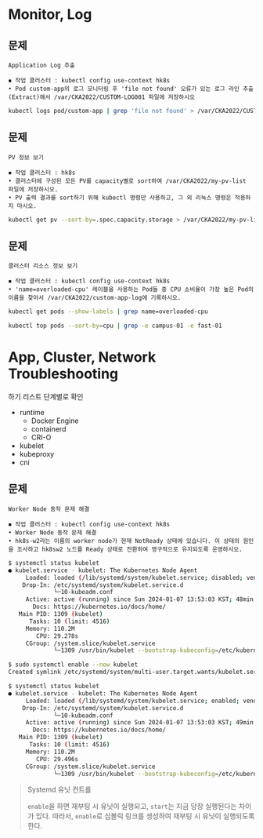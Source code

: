 # Monitor, Log

## 문제

`Application Log 추출`

```
◾ 작업 클러스터 : kubectl config use-context hk8s
• Pod custom-app의 로그 모니터링 후 'file not found' 오류가 있는 로그 라인 추출(Extract)해서 /var/CKA2022/CUSTOM-LOG001 파일에 저장하시오
```

```bash
kubectl logs pod/custom-app | grep 'file not found' > /var/CKA2022/CUSTOM-LOG001
```

## 문제

`PV 정보 보기`

```
◾ 작업 클러스터 : hk8s
• 클러스터에 구성된 모든 PV를 capacity별로 sort하여 /var/CKA2022/my-pv-list 파일에 저장하시오.
• PV 출력 결과를 sort하기 위해 kubectl 명령만 사용하고, 그 외 리눅스 명령은 적용하지 마시오.
```

```bash
kubectl get pv --sort-by=.spec.capacity.storage > /var/CKA2022/my-pv-list
```

## 문제

`클러스터 리소스 정보 보기`

```
◾ 작업 클러스터 : kubectl config use-context hk8s
• 'name=overloaded-cpu' 레이블을 사용하는 Pod들 중 CPU 소비율이 가장 높은 Pod의 이름을 찾아서 /var/CKA2022/custom-app-log에 기록하시오.
```

```bash
kubectl get pods --show-labels | grep name=overloaded-cpu

kubectl top pods --sort-by=cpu | grep -e campus-01 -e fast-01
```

# App, Cluster, Network Troubleshooting

하기 리스트 단계별로 확인

- runtime
  - Docker Engine
  - containerd
  - CRI-O
- kubelet
- kubeproxy
- cni

## 문제

`Worker Node 동작 문제 해결`

```
◾ 작업 클러스터 : kubectl config use-context hk8s
• Worker Node 동작 문제 해결
• hk8s-w2라는 이름의 worker node가 현재 NotReady 상태에 있습니다. 이 상태의 원인을 조사하고 hk8sw2 노드를 Ready 상태로 전환하여 영구적으로 유지되도록 운영하시오.
```


```bash
$ systemctl status kubelet
● kubelet.service - kubelet: The Kubernetes Node Agent
     Loaded: loaded (/lib/systemd/system/kubelet.service; disabled; vendor preset: enabled)
    Drop-In: /etc/systemd/system/kubelet.service.d
             └─10-kubeadm.conf
     Active: active (running) since Sun 2024-01-07 13:53:03 KST; 48min ago
       Docs: https://kubernetes.io/docs/home/
   Main PID: 1309 (kubelet)
      Tasks: 10 (limit: 4516)
     Memory: 110.2M
        CPU: 29.278s
     CGroup: /system.slice/kubelet.service
             └─1309 /usr/bin/kubelet --bootstrap-kubeconfig=/etc/kubernetes/bootstrap-kubel
```

```bash
$ sudo systemctl enable --now kubelet
Created symlink /etc/systemd/system/multi-user.target.wants/kubelet.service → /lib/systemd/system/kubelet.service.
```

```bash
$ systemctl status kubelet
● kubelet.service - kubelet: The Kubernetes Node Agent
     Loaded: loaded (/lib/systemd/system/kubelet.service; enabled; vendor preset: enabled)
    Drop-In: /etc/systemd/system/kubelet.service.d
             └─10-kubeadm.conf
     Active: active (running) since Sun 2024-01-07 13:53:03 KST; 49min ago
       Docs: https://kubernetes.io/docs/home/
   Main PID: 1309 (kubelet)
      Tasks: 10 (limit: 4516)
     Memory: 110.2M
        CPU: 29.496s
     CGroup: /system.slice/kubelet.service
             └─1309 /usr/bin/kubelet --bootstrap-kubeconfig=/etc/kubernetes/bootstrap-kubel
```

> Systemd 유닛 컨트롤
> 
> `enable`을 하면 재부팅 시 유닛이 실행되고, `start`는 지금 당장 실행된다는 차이가 있다. 따라서, `enable`로 심볼릭 링크를 생성하여 재부팅 시 유닛이 실행되도록 한다.

